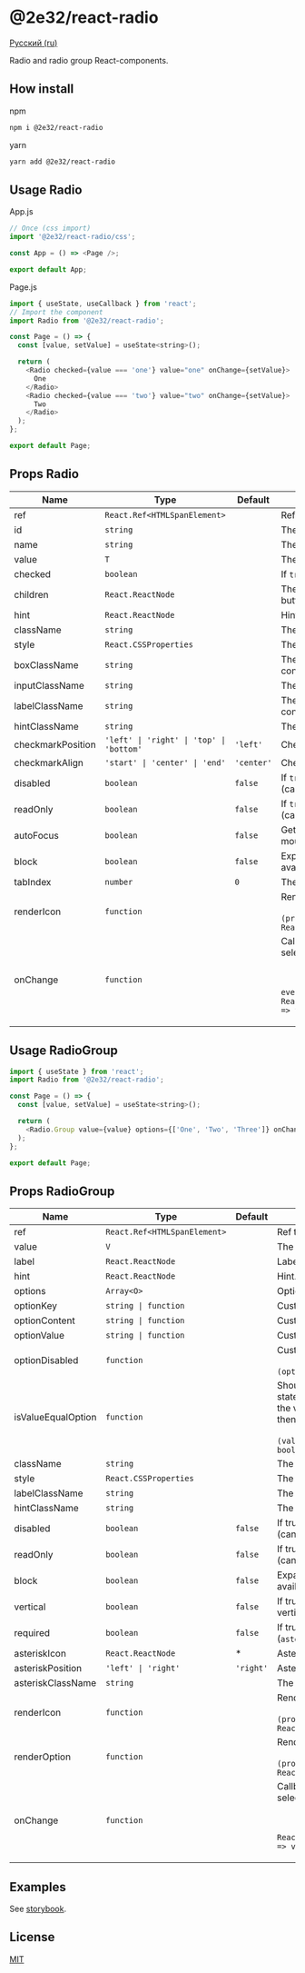 # @2e32/react-radio

[Русский (ru)](README.ru.md)

Radio and radio group React-components.

## How install

npm

```bash
npm i @2e32/react-radio
```

yarn

```bash
yarn add @2e32/react-radio
```

## Usage Radio

App.js

```javascript
// Once (css import)
import '@2e32/react-radio/css';

const App = () => <Page />;

export default App;
```

Page.js

```javascript
import { useState, useCallback } from 'react';
// Import the component
import Radio from '@2e32/react-radio';

const Page = () => {
  const [value, setValue] = useState<string>();

  return (
    <Radio checked={value === 'one'} value="one" onChange={setValue}>
      One
    </Radio>
    <Radio checked={value === 'two'} value="two" onChange={setValue}>
      Two
    </Radio>
  );
};

export default Page;
```

## Props Radio

<table>
  <thead>
    <tr>
      <th>Name</th>
      <th>Type</th>
      <th>Default</th>
      <th>Description</th>
    </tr>
  </thead>
  <tbody>
    <tr>
      <td>ref</td>
      <td>
        <code>React.Ref&lt;HTMLSpanElement&gt;</code>
      </td>
      <td></td>
      <td>Ref to the root element.</td>
    </tr>
    <tr>
      <td>id</td>
      <td>
        <code>string</code>
      </td>
      <td></td>
      <td>The id of the input.</td>
    </tr>
    <tr>
      <td>name</td>
      <td>
        <code>string</code>
      </td>
      <td></td>
      <td>The name of the input.</td>
    </tr>
    <tr>
      <td>value</td>
      <td>
        <code>T</code>
      </td>
      <td></td>
      <td>The value of the input.</td>
    </tr>
    <tr>
      <td>checked</td>
      <td>
        <code>boolean</code>
      </td>
      <td></td>
      <td>
        If <code>true</code>, the component is checked.
      </td>
    </tr>
    <tr>
      <td>children</td>
      <td>
        <code>React.ReactNode</code>
      </td>
      <td></td>
      <td>The content associated with the radio button (label).</td>
    </tr>
    <tr>
      <td>hint</td>
      <td>
        <code>React.ReactNode</code>
      </td>
      <td></td>
      <td>Hint.</td>
    </tr>
    <tr>
      <td>className</td>
      <td>
        <code>string</code>
      </td>
      <td></td>
      <td>The class applied to the root element.</td>
    </tr>
    <tr>
      <td>style</td>
      <td>
        <code>React.CSSProperties</code>
      </td>
      <td></td>
      <td>The style applied to the root element.</td>
    </tr>
    <tr>
      <td>boxClassName</td>
      <td>
        <code>string</code>
      </td>
      <td></td>
      <td>The class applied to the mark container.</td>
    </tr>
    <tr>
      <td>inputClassName</td>
      <td>
        <code>string</code>
      </td>
      <td></td>
      <td>The class applied to the input.</td>
    </tr>
    <tr>
      <td>labelClassName</td>
      <td>
        <code>string</code>
      </td>
      <td></td>
      <td>The class applied to the content container.</td>
    </tr>
    <tr>
      <td>hintClassName</td>
      <td>
        <code>string</code>
      </td>
      <td></td>
      <td>The class applied to the hint.</td>
    </tr>
    <tr>
      <td>checkmarkPosition</td>
      <td>
        <code>'left' | 'right' | 'top' | 'bottom'</code>
      </td>
      <td>
        <code>'left'</code>
      </td>
      <td>Checkmark placement.</td>
    </tr>
    <tr>
      <td>checkmarkAlign</td>
      <td>
        <code>'start' | 'center' | 'end'</code>
      </td>
      <td>
        <code>'center'</code>
      </td>
      <td>Checkmark align.</td>
    </tr>
    <tr>
      <td>disabled</td>
      <td>
        <code>boolean</code>
      </td>
      <td>
        <code>false</code>
      </td>
      <td>If <code>true</code>, the component is disabled (can't be changed and get focus).</td>
    </tr>
    <tr>
      <td>readOnly</td>
      <td>
        <code>boolean</code>
      </td>
      <td>
        <code>false</code>
      </td>
      <td>
        If <code>true</code>, the component is readonly (can't be changed).
      </td>
    </tr>
    <tr>
      <td>autoFocus</td>
      <td>
        <code>boolean</code>
      </td>
      <td>
        <code>false</code>
      </td>
      <td>Gets focus when the component is mounted.</td>
    </tr>
    <tr>
      <td>block</td>
      <td>
        <code>boolean</code>
      </td>
      <td>
        <code>false</code>
      </td>
      <td>Expands the component to 100% of available space.</td>
    </tr>
    <tr>
      <td>tabIndex</td>
      <td>
        <code>number</code>
      </td>
      <td>
        <code>0</code>
      </td>
      <td>The tabindex of the input.</td>
    </tr>
    <tr>
      <td>renderIcon</td>
      <td>
        <code>function</code>
      </td>
      <td></td>
      <td>
        Render radio icon.
        <br />
        <br />
        <code>(props: RenderIconProps&lt;T&gt;) => React.ReactNode</code>
      </td>
    </tr>
    <tr>
      <td>onChange</td>
      <td>
        <code>function</code>
      </td>
      <td></td>
      <td>
        Callback fired when the radio button selected by user.
        <br />
        <br />
        <code>
          (value: NonNullable&lt;T&gt;, event: React.ChangeEvent&lt;HTMLInputElement&gt;) => void
        </code>
      </td>
    </tr>
  </tbody>
</table>

## Usage RadioGroup

```javascript
import { useState } from 'react';
import Radio from '@2e32/react-radio';

const Page = () => {
  const [value, setValue] = useState<string>();

  return (
    <Radio.Group value={value} options={['One', 'Two', 'Three']} onChange={setValue} />
  );
};

export default Page;
```

## Props RadioGroup

<table>
  <thead>
    <tr>
      <th>Name</th>
      <th>Type</th>
      <th>Default</th>
      <th>Description</th>
    </tr>
  </thead>
  <tbody>
    <tr>
      <td>ref</td>
      <td>
        <code>React.Ref&lt;HTMLSpanElement&gt;</code>
      </td>
      <td></td>
      <td>Ref to the root element.</td>
    </tr>
    <tr>
      <td>value</td>
      <td>
        <code>V</code>
      </td>
      <td></td>
      <td>The value of the component.</td>
    </tr>
    <tr>
      <td>label</td>
      <td>
        <code>React.ReactNode</code>
      </td>
      <td></td>
      <td>Label.</td>
    </tr>
    <tr>
      <td>hint</td>
      <td>
        <code>React.ReactNode</code>
      </td>
      <td></td>
      <td>Hint.</td>
    </tr>
    <tr>
      <td>options</td>
      <td>
        <code>Array&lt;O&gt;</code>
      </td>
      <td></td>
      <td>Options.</td>
    </tr>
    <tr>
      <td>optionKey</td>
      <td>
        <code>string | function</code>
      </td>
      <td></td>
      <td>Customize option key.</td>
    </tr>
    <tr>
      <td>optionContent</td>
      <td>
        <code>string | function</code>
      </td>
      <td></td>
      <td>Customize option content.</td>
    </tr>
    <tr>
      <td>optionValue</td>
      <td>
        <code>string | function</code>
      </td>
      <td></td>
      <td>Customize option value (change).</td>
    </tr>
    <tr>
      <td>optionDisabled</td>
      <td>
        <code>function</code>
      </td>
      <td></td>
      <td>
        Customize option disabled state.
        <br />
        <br />
        <code>(option: &lt;O&gt;) => boolean</code>
      </td>
    </tr>
    <tr>
      <td>isValueEqualOption</td>
      <td>
        <code>function</code>
      </td>
      <td></td>
      <td>
        Should the option be in the checked state (compare value and option). If the value and the
        option are equal, then the option is checked.
        <br />
        <br />
        <code>(value: Nullable&lt;V&gt;, option: &lt;O&gt;) => boolean</code>
      </td>
    </tr>
    <tr>
      <td>className</td>
      <td>
        <code>string</code>
      </td>
      <td></td>
      <td>The class applied to the root element.</td>
    </tr>
    <tr>
      <td>style</td>
      <td>
        <code>React.CSSProperties</code>
      </td>
      <td></td>
      <td>The style applied to the root element.</td>
    </tr>
    <tr>
      <td>labelClassName</td>
      <td>
        <code>string</code>
      </td>
      <td></td>
      <td>The class applied to the label.</td>
    </tr>
    <tr>
      <td>hintClassName</td>
      <td>
        <code>string</code>
      </td>
      <td></td>
      <td>The class applied to the hint.</td>
    </tr>
    <tr>
      <td>disabled</td>
      <td>
        <code>boolean</code>
      </td>
      <td>
        <code>false</code>
      </td>
      <td>If true, the component is disabled (can't be changed).</td>
    </tr>
    <tr>
      <td>readOnly</td>
      <td>
        <code>boolean</code>
      </td>
      <td>
        <code>false</code>
      </td>
      <td>If true, the component is readonly (can't be changed).</td>
    </tr>
    <tr>
      <td>block</td>
      <td>
        <code>boolean</code>
      </td>
      <td>
        <code>false</code>
      </td>
      <td>Expands the component to 100% of available space.</td>
    </tr>
    <tr>
      <td>vertical</td>
      <td>
        <code>boolean</code>
      </td>
      <td>
        <code>false</code>
      </td>
      <td>If true, the options are arranged vertically.</td>
    </tr>
    <tr>
      <td>required</td>
      <td>
        <code>boolean</code>
      </td>
      <td>
        <code>false</code>
      </td>
      <td>
        If true, the required icon (<code>asteriskIcon</code>) is displayed.
      </td>
    </tr>
    <tr>
      <td>asteriskIcon</td>
      <td>
        <code>React.ReactNode</code>
      </td>
      <td>*</td>
      <td>Asterisk icon.</td>
    </tr>
    <tr>
      <td>asteriskPosition</td>
      <td>
        <code>'left' | 'right'</code>
      </td>
      <td>
        <code>'right'</code>
      </td>
      <td>Asterisk placement.</td>
    </tr>
    <tr>
      <td>asteriskClassName</td>
      <td>
        <code>string</code>
      </td>
      <td></td>
      <td>
        The class applied to the <code>asteriskIcon</code>.
      </td>
    </tr>
    <tr>
      <td>renderIcon</td>
      <td>
        <code>function</code>
      </td>
      <td></td>
      <td>
        Render radio button icon.
        <br />
        <br />
        <code>(props: RenderIconProps&lt;O&gt;) => React.ReactNode</code>
      </td>
    </tr>
    <tr>
      <td>renderOption</td>
      <td>
        <code>function</code>
      </td>
      <td></td>
      <td>
        Render option (icon, content).
        <br />
        <br />
        <code>(props: RenderOptionProps&lt;O&gt;) => React.ReactNode</code>
      </td>
    </tr>
    <tr>
      <td>onChange</td>
      <td>
        <code>function</code>
      </td>
      <td></td>
      <td>
        Callback fired when the option selected by user.
        <br />
        <br />
        <code>
          (value: &lt;V&gt;, event: React.ChangeEvent&lt;HTMLInputElement&gt;) => void
        </code>
      </td>
    </tr>
  </tbody>
</table>

## Examples

See [storybook](https://github.com/2e32/react-radio-storybook).

## License

[MIT](https://choosealicense.com/licenses/mit)
